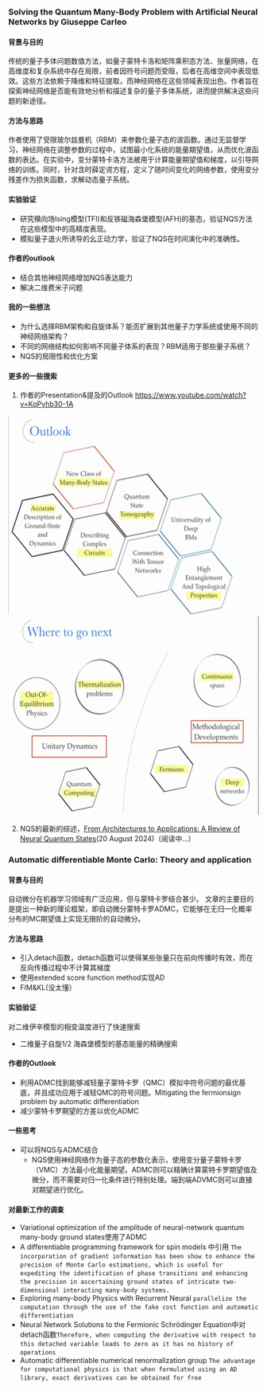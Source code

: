 ### Solving the Quantum Many-Body Problem with Artificial Neural Networks by Giuseppe Carleo

#### 背景与目的
传统的量子多体问题数值方法，如量子蒙特卡洛和矩阵乘积态方法、张量网络，在高维度和复杂系统中存在局限，前者因符号问题而受阻，后者在高维空间中表现低效。这些方法依赖于降维和特征提取，而神经网络在这些领域表现出色。作者旨在探索神经网络是否能有效地分析和描述复杂的量子多体系统，进而提供解决这些问题的新途径。

#### 方法与思路
作者使用了受限玻尔兹曼机（RBM）来参数化量子态的波函数。通过无监督学习，神经网络在调整参数的过程中，试图最小化系统的能量期望值，从而优化波函数的表达。在实验中，变分蒙特卡洛方法被用于计算能量期望值和梯度，以引导网络的训练。同时，针对含时薛定谔方程，定义了随时间变化的网络参数，使用变分残差作为损失函数，求解动态量子系统。

#### 实验验证
- 研究横向场Ising模型(TFI)和反铁磁海森堡模型(AFH)的基态，验证NQS方法在这些模型中的高精度表现。
- 模拟量子退火所诱导的幺正动力学，验证了NQS在时间演化中的准确性。

#### 作者的outlook

- 结合其他神经网络增加NQS表达能力
- 解决二维费米子问题

#### 我的一些想法
- 为什么选择RBM架构和自旋体系？能否扩展到其他量子力学系统或使用不同的神经网络架构？
- 不同的网络结构如何影响不同量子体系的表现？RBM适用于那些量子系统？
- NQS的局限性和优化方案

#### 更多的一些搜索
1. 作者的Presentation&提及的Outlook https://www.youtube.com/watch?v=KqPyhb30-1A
<div style="text-align: center;">
<img src="./outlook.jpg" alt="description" height="400">
<img src="./outlook1.jpg" alt="description" height="400">
</div>

2. NQS的最新的综述，[From Architectures to Applications: A Review of Neural Quantum States](https://iopscience.iop.org/article/10.1088/2058-9565/ad7168/meta)(20 August 2024)（阅读中…）

### Automatic differentiable Monte Carlo: Theory and application

#### 背景与目的
自动微分在机器学习领域有广泛应用，但与蒙特卡罗结合甚少。
文章的主要目的是提出一种新的理论框架，即自动微分蒙特卡罗ADMC，它能够在无归一化概率分布的MC期望值上实现无限阶的自动微分。

#### 方法与思路

- 引入detach函数，detach函数可以使得某些张量只在前向传播时有效，而在反向传播过程中不计算其梯度
- 使用extended score function method实现AD
- FIM&KL(没太懂）

#### 实验验证
对二维伊辛模型的相变温度进行了快速搜索
- 二维量子自旋1/2 海森堡模型的基态能量的精确搜索

#### 作者的Outlook 
- 利用ADMC找到能够减轻量子蒙特卡罗（QMC）模拟中符号问题的最优基底，并且成功应用于减轻QMC的符号问题。Mitigating the fermionsign problem by automatic differentiation
- 减少蒙特卡罗期望的方差以优化ADMC

#### 一些思考
- 可以将NQS与ADMC结合
	- NQS使用神经网络作为量子态的参数化表示，使用变分量子蒙特卡罗（VMC）方法最小化能量期望。ADMC则可以精确计算蒙特卡罗期望值及微分，而不需要对归一化条件进行特别处理。端到端ADVMC则可以直接对期望进行优化。

#### 对最新工作的调查
- Variational optimization of the amplitude of neural-network quantum many-body ground states使用了ADMC
- A differentiable programming framework for spin models 中引用
`The incorporation of gradient information has been show to enhance the precision of Monte Carlo estimations, which is useful for expediting the identification of phase transitions and enhancing the precision in ascertaining ground states of intricate two-dimensional interacting many-body systems.`
- Exploring many-body Physics with Recurrent Neural `parallelize the computation through the use of the fake cost function and automatic differentiation`
- Neural Network Solutions to the Fermionic Schrödinger Equation中对detach函数`Therefore, when computing the derivative with respect to this detached variable leads to zero as it has no history of operations`
- Automatic differentiable numerical renormalization group
`The advantage for computational physics is that when formulated using an AD library, exact derivatives can be obtained for free`
